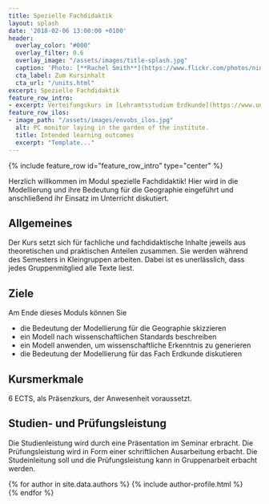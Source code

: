 ```yaml
---
title: Spezielle Fachdidaktik
layout: splash
date: '2018-02-06 13:00:00 +0100'
header:
  overlay_color: "#000"
  overlay_filter: 0.6
  overlay_image: "/assets/images/title-splash.jpg"
  caption: 'Photo: [**Rachel Smith**](https://www.flickr.com/photos/ninmah/)'
  cta_label: Zum Kursinhalt
  cta_url: "/units.html"
excerpt: Spezielle Fachdidaktik
feature_row_intro:
- excerpt: Verteifungskurs im [Lehramtsstudium Erdkunde](https://www.uni-marburg.de/de/fb19/studium/studiengaenge/erdkunde-lehramt-gymnasium/herzlich-willkommen-beim-bachelor-geographie) an der Philipps Universität Marburg
feature_row_ilos:
- image_path: "/assets/images/envobs_ilos.jpg"
  alt: PC monitor laying in the garden of the institute.
  title: Intended learning outcomes
  excerpt: "Template..."
---
```


{% include feature_row id="feature_row_intro" type="center" %}

Herzlich willkommen im Modul spezielle Fachdidaktik!
Hier wird in die Modellierung und ihre Bedeutung für die Geographie eingeführt und anschließend ihr Einsatz im Unterricht diskutiert.


## Allgemeines 
Der Kurs setzt sich für fachliche und fachdidaktische Inhalte jeweils aus theoretischen und praktischen Anteilen zusammen. Sie werden während des Semesters in Kleingruppen arbeiten. Dabei ist es unerlässlich, dass jedes Gruppenmitglied alle Texte liest.

## Ziele
Am Ende dieses Moduls können Sie
* die Bedeutung der Modellierung für die Geographie skizzieren
* ein Modell nach wissenschaftlichen Standards beschreiben
* ein Modell anwenden, um wissenschaftliche Erkenntnis zu generieren
* die Bedeutung der Modellierung für das Fach Erdkunde diskutieren


## Kursmerkmale
6 ECTS, als Präsenzkurs, der Anwesenheit voraussetzt.

## Studien- und Prüfungsleistung
Die Studienleistung wird durch eine Präsentation im Seminar erbracht.
Die Prüfungsleistung wird in Form einer schriftlichen Ausarbeitung erbacht.
Die Studeinleitung soll und die Prüfungsleistung kann in Gruppenarbeit erbacht werden.



{% for author in site.data.authors %} 
  {% include author-profile.html %}
 <br /> 
{% endfor %}
